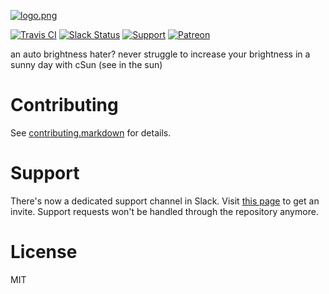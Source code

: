 [![logo.png][3]][2]

[![Travis CI][5]][4] [![Slack Status][17]][18] [![Support](https://supporter.60devs.com/api/b/f4co3kmopd9mngbzjgn6ymbug)](https://supporter.60devs.com/give/f4co3kmopd9mngbzjgn6ymbug) [![Patreon][19]][20]

an auto brightness hater? never struggle to increase your brightness in a sunny day with cSun (see in the sun)
# Contributing

See [contributing.markdown][14] for details.

# Support

There's now a dedicated support channel in Slack. Visit [this page][21] to get an invite. Support requests won't be handled through the repository anymore.

# License

MIT

[1]: https://github.com/bevacqua/dragula/blob/master/resources/demo.png
[2]: https://github.com/hamedbaatour/cSun
[3]: https://lh3.googleusercontent.com/vMEbbn_fxSNHhy0Mz8C7cNL2VBYMXm6QvxGAUJDypcg_j7-kdpm0JuLJyhZKUO-DUxI=w300-rw
[4]: https://travis-ci.org/bevacqua/dragula
[5]: https://travis-ci.org/bevacqua/dragula.svg

[14]: https://github.com/bevacqua/dragula/blob/master/.github/contributing.markdown
[17]: https://dragula-slackin.herokuapp.com/badge.svg
[18]: https://bevacqua.github.io/dragula/
[19]: https://rawgit.com/bevacqua/dragula/master/resources/patreon.svg
[20]: https://patreon.com/bevacqua
[21]: https://dragula-slackin.herokuapp.com/
